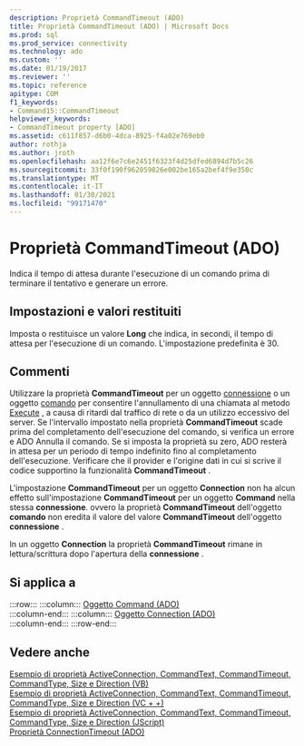 ```yaml
---
description: Proprietà CommandTimeout (ADO)
title: Proprietà CommandTimeout (ADO) | Microsoft Docs
ms.prod: sql
ms.prod_service: connectivity
ms.technology: ado
ms.custom: ''
ms.date: 01/19/2017
ms.reviewer: ''
ms.topic: reference
apitype: COM
f1_keywords:
- Command15::CommandTimeout
helpviewer_keywords:
- CommandTimeout property [ADO]
ms.assetid: c611f857-d6b0-4dca-8925-f4a02e769eb0
author: rothja
ms.author: jroth
ms.openlocfilehash: aa12f6e7c6e2451f6323f4d25dfed6894d7b5c26
ms.sourcegitcommit: 33f0f190f962059826e002be165a2bef4f9e350c
ms.translationtype: MT
ms.contentlocale: it-IT
ms.lasthandoff: 01/30/2021
ms.locfileid: "99171470"
---
```

# <a name="commandtimeout-property-ado"></a>Proprietà CommandTimeout (ADO)
Indica il tempo di attesa durante l'esecuzione di un comando prima di terminare il tentativo e generare un errore.  
  
## <a name="settings-and-return-values"></a>Impostazioni e valori restituiti  
 Imposta o restituisce un valore **Long** che indica, in secondi, il tempo di attesa per l'esecuzione di un comando. L'impostazione predefinita è 30.  
  
## <a name="remarks"></a>Commenti  
 Utilizzare la proprietà **CommandTimeout** per un oggetto [connessione](./connection-object-ado.md) o un oggetto [comando](./command-object-ado.md) per consentire l'annullamento di una chiamata al metodo [Execute](./execute-method-ado-command.md) , a causa di ritardi dal traffico di rete o da un utilizzo eccessivo del server. Se l'intervallo impostato nella proprietà **CommandTimeout** scade prima del completamento dell'esecuzione del comando, si verifica un errore e ADO Annulla il comando. Se si imposta la proprietà su zero, ADO resterà in attesa per un periodo di tempo indefinito fino al completamento dell'esecuzione. Verificare che il provider e l'origine dati in cui si scrive il codice supportino la funzionalità **CommandTimeout** .  
  
 L'impostazione **CommandTimeout** per un oggetto **Connection** non ha alcun effetto sull'impostazione **CommandTimeout** per un oggetto **Command** nella stessa **connessione**. ovvero la proprietà **CommandTimeout** dell'oggetto **comando** non eredita il valore del valore **CommandTimeout** dell'oggetto **connessione** .  
  
 In un oggetto **Connection** la proprietà **CommandTimeout** rimane in lettura/scrittura dopo l'apertura della **connessione** .  
  
## <a name="applies-to"></a>Si applica a  

:::row:::
    :::column:::
        [Oggetto Command (ADO)](./command-object-ado.md)  
    :::column-end:::
    :::column:::
        [Oggetto Connection (ADO)](./connection-object-ado.md)  
    :::column-end:::
:::row-end:::

## <a name="see-also"></a>Vedere anche  
 [Esempio di proprietà ActiveConnection, CommandText, CommandTimeout, CommandType, Size e Direction (VB)](./activeconnection-commandtext-commandtimeout-commandtype-size-example-vb.md)   
 [Esempio di proprietà ActiveConnection, CommandText, CommandTimeout, CommandType, Size e Direction (VC + +)](./activeconnection-commandtext-commandtimeout-commandtype-size-example-vc.md)   
 [Esempio di proprietà ActiveConnection, CommandText, CommandTimeout, CommandType, Size e Direction (JScript)](./activeconnection-commandtext-timeout-type-size-example-jscript.md)   
 [Proprietà ConnectionTimeout (ADO)](./connectiontimeout-property-ado.md)